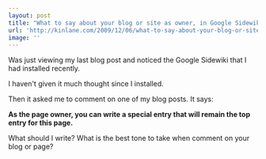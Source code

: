 ```yaml
---
layout: post
title: "What to say about your blog or site as owner, in Google Sidewiki?"
url: 'http://kinlane.com/2009/12/06/what-to-say-about-your-blog-or-site-as-owner-in-google-sidewiki/'
image: ''
---
```


Was just viewing my last blog post and noticed the Google Sidewiki that I had installed recently.

I haven't given it much thought since I installed.

Then it asked me to comment on one of my blog posts. It says:

**As the page owner, you can write a special entry that will remain the top entry for this page.**

What should I write? What is the best tone to take when comment on your blog or page?